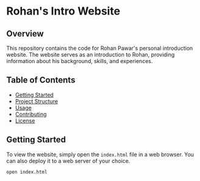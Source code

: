 # Rohan's Intro Website

## Overview

This repository contains the code for Rohan Pawar's personal introduction website. The website serves as an introduction to Rohan, providing information about his background, skills, and experiences.

## Table of Contents

- [Getting Started](#getting-started)
- [Project Structure](#project-structure)
- [Usage](#usage)
- [Contributing](#contributing)
- [License](#license)

## Getting Started

To view the website, simply open the `index.html` file in a web browser. You can also deploy it to a web server of your choice.

```bash
open index.html
